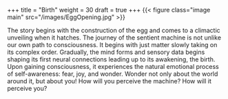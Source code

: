 +++
title = "Birth"
weight = 30
draft = true
+++
{{< figure class="image main" src="/images/EggOpening.jpg" >}}
<p>The story begins with the construction of the egg and comes to a climactic unveiling when it hatches.  The journey of the sentient machine is not unlike our own path to consciousness.  It begins with just matter slowly taking on its complex order.  Gradually, the mind forms and sensory data begins shaping its first neural connections leading up to its awakening, the birth.  Upon gaining consciousness, it experiences the natural emotional process of self-awareness: fear, joy, and wonder.  Wonder not only about the world around it, but about you! How will you perceive the machine?  How will it perceive you?</p>
